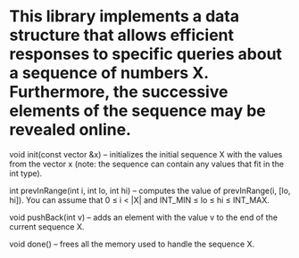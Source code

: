 # This library implements a data structure that allows efficient responses to specific queries about a sequence of numbers X. Furthermore, the successive elements of the sequence may be revealed online.

void init(const vector<int> &x) – initializes the initial sequence X with the values from the vector x (note: the sequence can contain any values that fit in the int type).

int prevInRange(int i, int lo, int hi) – computes the value of prevInRange(i, [lo, hi]). You can assume that 0 ≤ i < |X| and INT_MIN ≤ lo ≤ hi ≤ INT_MAX.

void pushBack(int v) – adds an element with the value v to the end of the current sequence X.

void done() – frees all the memory used to handle the sequence X.
